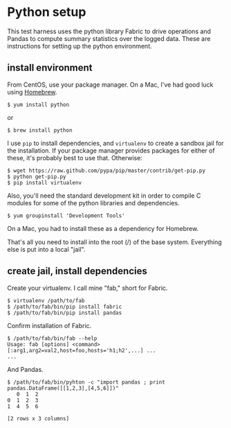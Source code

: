 # Python setup

This test harness uses the python library Fabric to drive operations and Pandas
to compute summary statistics over the logged data. These are instructions for
setting up the python environment.

## install environment

From CentOS, use your package manager. On a Mac, I've had good luck
using [Homebrew][0].

    $ yum install python

or

    $ brew install python

I use `pip` to install dependencies, and `virtualenv` to create a sandbox jail
for the installation. If your package manager provides packages for either of
these, it's probably best to use that. Otherwise:

    $ wget https://raw.github.com/pypa/pip/master/contrib/get-pip.py
    $ python get-pip.py
    $ pip install virtualenv

Also, you'll need the standard development kit in order to compile C modules
for some of the python libraries and dependencies.

    $ yum groupinstall 'Development Tools'

On a Mac, you had to install these as a dependency for Homebrew.

That's all you need to install into the root (/) of the base system. Everything
else is put into a local "jail".

## create jail, install dependencies

Create your virtualenv. I call mine "fab," short for Fabric.

    $ virtualenv /path/to/fab
    $ /path/to/fab/bin/pip install fabric
    $ /path/to/fab/bin/pip install pandas

Confirm installation of Fabric.

    $ /path/to/fab/bin/fab --help
    Usage: fab [options] <command>[:arg1,arg2=val2,host=foo,hosts='h1;h2',...] ...
    ...

And Pandas.

    $ /path/to/fab/bin/pyhton -c "import pandas ; print pandas.DataFrame([[1,2,3],[4,5,6]])"
       0  1  2
    0  1  2  3
    1  4  5  6
    
    [2 rows x 3 columns]


[0]: http://brew.sh/
